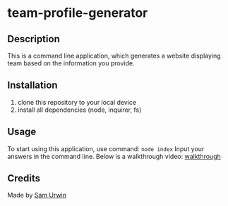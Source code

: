 # team-profile-generator

## Description
This is a command line application, which generates a website displaying team based on the information you provide.

## Installation
1. clone this repository to your local device
2. install all dependencies (node, inquirer, fs)

## Usage 
To start using this application, use command: ```node index```
Input your answers in the command line.
Below is a walkthrough video:
[walkthrough](https://drive.google.com/file/d/11uXlq-rKE5_gp1aTJWZ8XKWcZ4vKFTqR/view?usp=sharing)

## Credits

Made by [Sam Urwin](https://github.com/samurwin)
